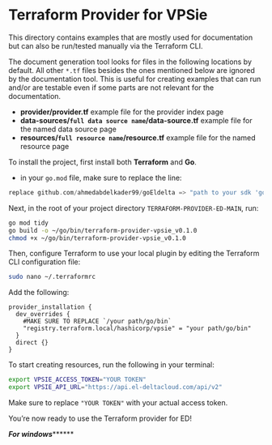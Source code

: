 # Terraform Provider for VPSie

This directory contains examples that are mostly used for documentation but can also be run/tested manually via the Terraform CLI.

The document generation tool looks for files in the following locations by default. All other `*.tf` files besides the ones mentioned below are ignored by the documentation tool. This is useful for creating examples that can run and/or are testable even if some parts are not relevant for the documentation.

- **provider/provider.tf** example file for the provider index page  
- **data-sources/`full data source name`/data-source.tf** example file for the named data source page  
- **resources/`full resource name`/resource.tf** example file for the named resource page  

To install the project, first install both **Terraform** and **Go**. 
- in your `go.mod` file, make sure to replace the line:

```go
replace github.com/ahmedabdelkader99/goEldelta => "path to your sdk 'goEldelta '"
```

Next, in the root of your project directory `TERRAFORM-PROVIDER-ED-MAIN`, run:

```bash
go mod tidy
go build -o ~/go/bin/terraform-provider-vpsie_v0.1.0
chmod +x ~/go/bin/terraform-provider-vpsie_v0.1.0
```

Then, configure Terraform to use your local plugin by editing the Terraform CLI configuration file:

```bash
sudo nano ~/.terraformrc
```

Add the following:

```hcl
provider_installation {
  dev_overrides {
    #MAKE SURE TO REPLACE `/your path/go/bin`
    "registry.terraform.local/hashicorp/vpsie" = "your path/go/bin"
  }
  direct {}
}
```

To start creating resources, run the following in your terminal:

```bash
export VPSIE_ACCESS_TOKEN="YOUR TOKEN"
export VPSIE_API_URL="https://api.el-deltacloud.com/api/v2"
```

Make sure to replace `"YOUR TOKEN"` with your actual access token.

You’re now ready to use the Terraform provider for ED!

*********************************For windows***************************************


